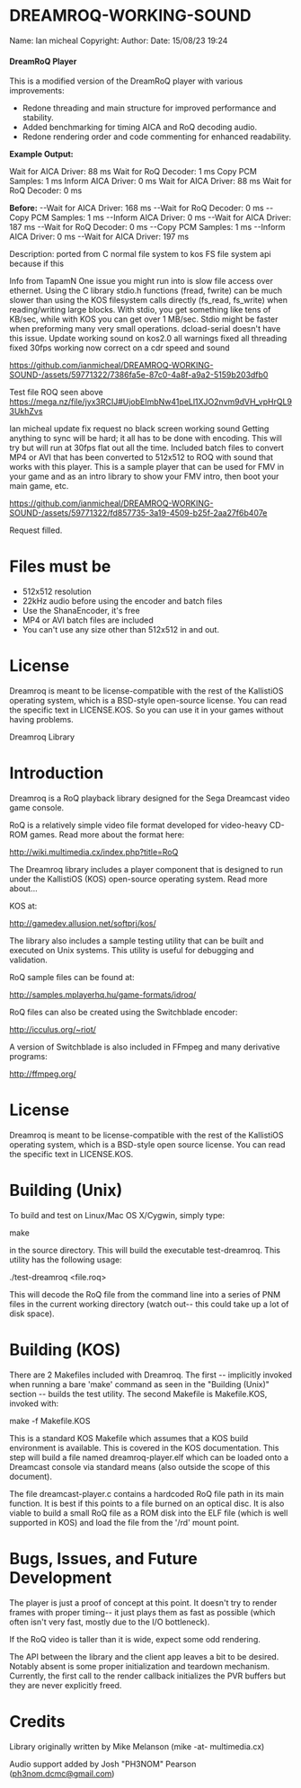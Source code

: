 

DREAMROQ-WORKING-SOUND
===============================
Name: Ian micheal
Copyright: 
Author: 
Date: 15/08/23 19:24
#### DreamRoQ Player

This is a modified version of the DreamRoQ player with various improvements:

- Redone threading and main structure for improved performance and stability.
- Added benchmarking for timing AICA and RoQ decoding audio.
- Redone rendering order and code commenting for enhanced readability.

**Example Output:**

Wait for AICA Driver: 88 ms
Wait for RoQ Decoder: 1 ms
Copy PCM Samples: 1 ms
Inform AICA Driver: 0 ms
Wait for AICA Driver: 88 ms
Wait for RoQ Decoder: 0 ms

**Before:**
--Wait for AICA Driver: 168 ms
--Wait for RoQ Decoder: 0 ms
--Copy PCM Samples: 1 ms
--Inform AICA Driver: 0 ms
--Wait for AICA Driver: 187 ms
--Wait for RoQ Decoder: 0 ms
--Copy PCM Samples: 1 ms
--Inform AICA Driver: 0 ms
--Wait for AICA Driver: 197 ms

Description: ported from C normal file system to kos FS file system api because if this
	
Info from TapamN One issue you might run into is slow file access over ethernet.
Using the C library stdio.h functions (fread, fwrite) can be much slower than using the KOS filesystem calls directly (fs_read, fs_write) when reading/writing large blocks.
With stdio, you get something like tens of KB/sec, while with KOS you can get over 1 MB/sec. Stdio might be faster when preforming many very small operations. 
dcload-serial doesn't have this issue.
Update working sound on kos2.0
all warnings fixed all threading fixed
30fps
working now correct on a cdr speed and sound 

https://github.com/ianmicheal/DREAMROQ-WORKING-SOUND-/assets/59771322/7386fa5e-87c0-4a8f-a9a2-5159b203dfb0


Test file ROQ seen above  https://mega.nz/file/jyx3RCIJ#UjobEImbNw41peLl1XJO2nvm9dVH_vpHrQL93UkhZvs

Ian micheal update fix request no black screen working sound
Getting anything to sync will be hard; it all has to be done with encoding. This will try but will run at 30fps flat out all the time.
Included batch files to convert MP4 or AVI that has been converted to 512x512 to ROQ with sound that works with this player. This is a sample player that can be used for FMV in your game and as an intro library to show your FMV intro, then boot your main game, etc.

https://github.com/ianmicheal/DREAMROQ-WORKING-SOUND-/assets/59771322/fd857735-3a19-4509-b25f-2aa27f6b407e



Request filled.

Files must be
=====================
- 512x512 resolution
- 22kHz audio before using the encoder and batch files
- Use the ShanaEncoder, it's free
- MP4 or AVI batch files are included
- You can't use any size other than 512x512 in and out.

License
=======
Dreamroq is meant to be license-compatible with the rest of the KallistiOS operating system, which is a BSD-style open-source license. You can read the specific text in LICENSE.KOS. So you can use it in your games without having problems.

Dreamroq Library

Introduction
============
Dreamroq is a RoQ playback library designed for the Sega Dreamcast video game console.

RoQ is a relatively simple video file format developed for video-heavy CD-ROM games. Read more about the format here:

http://wiki.multimedia.cx/index.php?title=RoQ

The Dreamroq library includes a player component that is designed to run under the KallistiOS (KOS) open-source operating system. Read more about...

KOS at:

http://gamedev.allusion.net/softprj/kos/

The library also includes a sample testing utility that can be built
and executed on Unix systems. This utility is useful for debugging and
validation.

RoQ sample files can be found at:

http://samples.mplayerhq.hu/game-formats/idroq/

RoQ files can also be created using the Switchblade encoder:

http://icculus.org/~riot/

A version of Switchblade is also included in FFmpeg and many derivative
programs:

http://ffmpeg.org/


License
=======
Dreamroq is meant to be license-compatible with the rest of the KallistiOS
operating system, which is a BSD-style open source license. You can read
the specific text in LICENSE.KOS.


Building (Unix)
===============
To build and test on Linux/Mac OS X/Cygwin, simply type:

  make

in the source directory. This will build the executable test-dreamroq. This
utility has the following usage:

  ./test-dreamroq <file.roq>

This will decode the RoQ file from the command line into a series of PNM
files in the current working directory (watch out-- this could take up a
lot of disk space).


Building (KOS)
==============
There are 2 Makefiles included with Dreamroq. The first -- implicitly
invoked when running a bare 'make' command as seen in the "Building (Unix)"
section -- builds the test utility. The second Makefile is Makefile.KOS,
invoked with:

  make -f Makefile.KOS

This is a standard KOS Makefile which assumes that a KOS build environment
is available. This is covered in the KOS documentation. This step will
build a file named dreamroq-player.elf which can be loaded onto a Dreamcast
console via standard means (also outside the scope of this document).

The file dreamcast-player.c contains a hardcoded RoQ file path in its
main function. It is best if this points to a file burned on an optical
disc. It is also viable to build a small RoQ file as a ROM disk into the
ELF file (which is well supported in KOS) and load the file from the '/rd'
mount point.


Bugs, Issues, and Future Development
====================================
The player is just a proof of concept at this point. It doesn't try to
render frames with proper timing-- it just plays them as fast as possible
(which often isn't very fast, mostly due to the I/O bottleneck).

If the RoQ video is taller than it is wide, expect some odd rendering.

The API between the library and the client app leaves a bit to be desired.
Notably absent is some proper initialization and teardown mechanism.
Currently, the first call to the render callback initializes the PVR buffers
but they are never explicitly freed.


Credits
======= 
Library originally written by Mike Melanson (mike -at- multimedia.cx)

Audio support added by Josh "PH3NOM" Pearson (ph3nom.dcmc@gmail.com)
